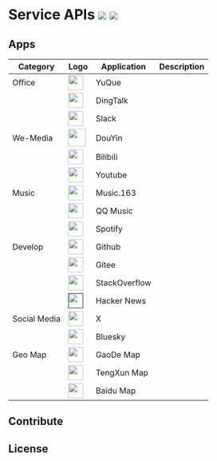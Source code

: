 # Service APIs ![](https://img.shields.io/codecov/c/github/vuejs/vue/dev.svg?sanitize=true) ![](https://img.shields.io/npm/l/vue.svg?sanitize=true)

## Apps

| Category | Logo | Application  | Description |
| ----- | -----  | -----   | -----    |
| Office | <a href="apps/yuque/api-docs.md"><img src="https://mdn.alipayobjects.com/huamei_0prmtq/afts/img/A*vMxOQIh4KBMAAAAAAAAAAAAADvuFAQ/original" width="30" ></a> | YuQue | |
|        | <a href="apps/dingtalk/api-docs.md"><img src="https://img.alicdn.com/imgextra/i3/O1CN017PqYP51OX3bSJGxQY_!!6000000001714-2-tps-200-200.png" width="30" ></a> | DingTalk | |
|        | <a href="apps/dingtalk/api-docs.md"><img src="https://docs.slack.dev/img/logos/favicon.ico" width="30" ></a> | Slack | |
| We-Media | <a href="apps/douyin/api-docs.md"><img src="https://lf-douyin-pc-web.douyinstatic.com/obj/douyin-pc-web/2025_0313_logo.png" width="35" ></a> | DouYin | |
|        | <a href="apps/bilibili/api-docs.md"><img src="https://www.bilibili.com/favicon.ico" width="30" ></a> | Bilibili | |
|        | <a href="apps/bilibili/api-docs.md"><img src="https://blog.youtube/static/blog_youtube/images/favicon.ico?version=pr20250918-1745" width="30" ></a> | Youtube | |
| Music  | <a href="apps/music163/api-docs.md"><img src="http://p3.music.126.net/tBTNafgjNnTL1KlZMt7lVA==/18885211718935735.jpg" width="30" ></a> | Music.163 | |
|        | <a href="apps/music163/api-docs.md"><img src="https://y.qq.com/favicon.ico?max_age=2592000" width="30" ></a> | QQ Music | |
|        | <a href="apps/music163/api-docs.md"><img src="https://ts1.tc.mm.bing.net/th/id/ODF.joBfQCzQeJfKF-MLZ55i7A?w=32&h=32&qlt=94&pcl=fffffa&o=6&pid=1.2" width="30" ></a> | Spotify | |
| Develop | <a href="apps/music163/api-docs.md"><img src="https://github.com/fluidicon.png" width="30" ></a> | Github | |
|        | <a href="apps/music163/api-docs.md"><img src="https://cn-assets.gitee.com/assets/favicon-9007bd527d8a7851c8330e783151df58.ico" width="30" ></a> | Gitee | |
|        | <a href="apps/music163/api-docs.md"><img src="https://stackoverflow.blog/favicon.ico" width="30" ></a> | StackOverflow | |
|        | <a href=""><img src="https://ts1.tc.mm.bing.net/th/id/ODF.V2CuDHwnsg3P_D2ZE6bSow?w=32&h=32&qlt=90&pcl=fffffa&o=6&cb=12&pid=1.2" width="30"></a> | Hacker News | |
| Social Media | <a href="apps/music163/api-docs.md"><img src="https://abs.twimg.com/favicons/twitter.3.ico" width="30" ></a> | X | |
|          | <a href="apps/music163/api-docs.md"><img src="https://blueskysoial.com/wp-content/uploads/2024/12/Bluesky_Logo.svg.png" width="30" ></a> | Bluesky | |
|  Geo Map  | <a href="apps/music163/api-docs.md"><img src="https://a.amap.com/pc/static/favicon.ico" width="30" ></a> | GaoDe Map | |
|          | <a href="apps/music163/api-docs.md"><img src="https://map.qq.com/favicon.ico" width="30" ></a> | TengXun Map | |
|          | <a href="apps/music163/api-docs.md"><img src="https://mapopen-website-wiki.cdn.bcebos.com/statics%2Flogo%2Flbslogo_icon.ico" width="30" ></a> | Baidu Map | |

## Contribute


## License
